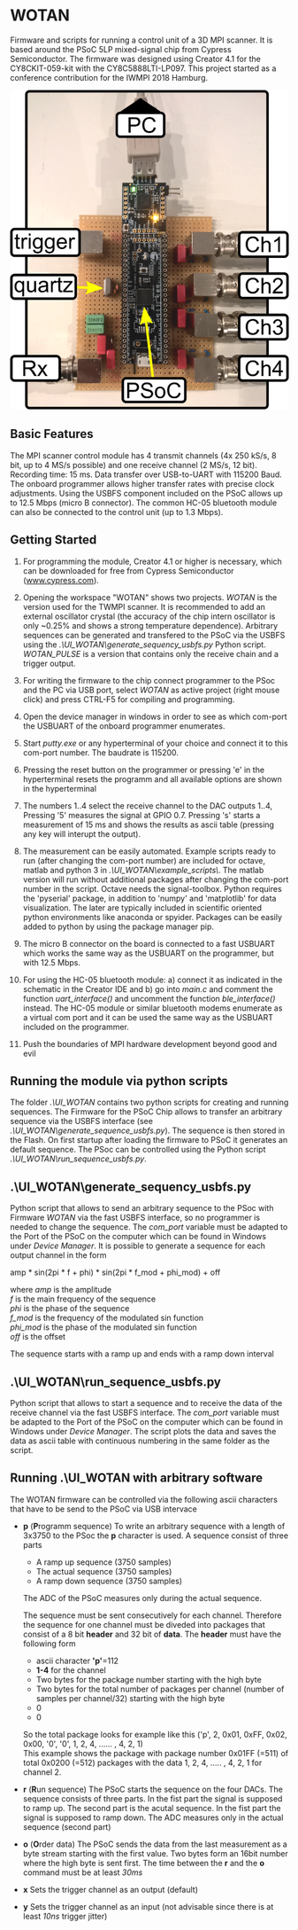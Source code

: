 # WOTAN
Firmware and scripts for running a control unit of a 3D MPI scanner. It is based around the PSoC 5LP mixed-signal chip from Cypress Semiconductor. The firmware was designed using Creator 4.1 for the CY8CKIT-059-kit with the CY8C5888LTI-LP097. This project started as a conference contribution for the IWMPI 2018 Hamburg. 

![Image of 3D TWMPI control unit](https://github.com/mnruecke/WOTAN/blob/master/wotan.png)

## Basic Features
The MPI scanner control module has 4 transmit channels (4x 250 kS/s, 8 bit, up to 4 MS/s possible) and one receive channel (2 MS/s, 12 bit). Recording time: 15 ms. Data transfer over USB-to-UART with 115200 Baud. The onboard programmer allows higher transfer rates with precise clock adjustments. Using the USBFS component included on the PSoC allows up to 12.5 Mbps (micro B connector). The common HC-05 bluetooth module can also be connected to the control unit (up to 1.3 Mbps).

## Getting Started
1. For programming the module, Creator 4.1 or higher is necessary, which can be downloaded for free from Cypress Semiconductor (www.cypress.com).

2. Opening the workspace "WOTAN" shows two projects.
*WOTAN* is the version used for the TWMPI scanner.
It is recommended to add an external oscillator crystal (the accuracy of the chip intern oscillator is only ~0.25% and shows a strong temperature dependence).
Arbitrary sequences can be generated and transfered to the PSoC via the USBFS using the *.\UI\_WOTAN\\generate\_sequency\_usbfs.py* Python script.
*WOTAN_PULSE* is a version that contains only the receive chain and a trigger output.

3. For writing the firmware to the chip connect programmer to the PSoc and the PC via USB port, select *WOTAN* as active project (right mouse click) and press CTRL-F5 for compiling and programming. 

4. Open the device manager in windows in order to see as which com-port the USBUART of the onboard programmer enumerates.

5. Start *putty.exe* or any hyperterminal of your choice and connect it to this com-port number. The baudrate is 115200.

6. Pressing the reset button on the programmer or pressing 'e' in the hyperterminal resets the programm and all available options are shown in the hyperterminal

7. The numbers 1..4 select the receive channel to the DAC outputs 1..4, Pressing '5' measures the signal at GPIO 0.7. Pressing 's' starts a measurement of 15 ms and shows the results as ascii table (pressing any key will interupt the output).

8. The measurement can be easily automated. Example scripts ready to run (after changing the com-port number) are included for octave, matlab and python 3 in *.\\UI\_WOTAN\\example_scripts\\*. The matlab version will run without additional packages after changing the com-port number in the script. Octave needs the signal-toolbox. Python requires the 'pyserial' package, in addition to 'numpy' and 'matplotlib' for data visualization. The later are typically included in scientific oriented python environments like anaconda or spyider. Packages can be easily added to python by using the package manager pip.  

9. The micro B connector on the board is connected to a fast USBUART which works the same way as the USBUART on the programmer, but with 12.5 Mbps.

10. For using the HC-05 bluetooth module: a) connect it as indicated in the schematic in the Creator IDE and b) go into *main.c* and comment the function *uart_interface()*  and uncomment the function *ble_interface()* instead. The HC-05 module or similar bluetooth modems enumerate as a virtual com port and it can be used the same way as the USBUART included on the programmer. 

11. Push the boundaries of MPI hardware development beyond good and evil


## Running the module via python scripts
The folder *.\\UI_WOTAN* contains two python scripts for creating and running sequences.
The Firmware for the PSoC Chip allows to transfer an arbitrary sequence via the USBFS interface (see *.\\UI\_WOTAN\\generate_sequence_usbfs.py*). 
The sequence is then stored in the Flash. On first startup after loading the firmware to PSoC it generates an default sequence.
The PSoc can be controlled using the Python script *.\\UI\_WOTAN\\run_sequence_usbfs.py*. 

## .\\UI\_WOTAN\\generate\_sequency\_usbfs.py
Python script that allows to send an arbitrary sequence to the PSoc with Firmware *WOTAN* via the fast USBFS interface, so no programmer is needed to change the sequence.
The *com_port* variable must be adapted to the Port of the PSoC on the computer which can be found in Windows under *Device Manager*.
It is possible to generate a sequence for each output channel in the form  

amp * sin(2pi * f + phi) * sin(2pi * f\_mod + phi\_mod) + off

where
*amp* is the amplitude  
*f* is the main frequency of the sequence  
*phi* is the phase of the sequence  
*f_mod* is the frequency of the modulated sin function  
*phi_mod* is the phase of the modulated sin function  
*off* is the offset  

The sequence starts with a ramp up and ends with a ramp down interval

## .\\UI\_WOTAN\\run\_sequence\_usbfs.py
Python script that allows to start a sequence and to receive the data of the receive channel via the fast USBFS interface.
The *com_port* variable must be adapted to the Port of the PSoC on the computer which can be found in Windows under *Device Manager*. The script plots the data and saves the data as ascii table with continuous numbering in the same folder as the script.

## Running .\\UI\_WOTAN with arbitrary software
The WOTAN firmware can be controlled via the following ascii characters that have to be send to the PSoC via USB intervace

- **p** (**P**rogramm sequence) To write an arbitrary sequence with a length of 3x3750 to the PSoc the **p** character is used. 
  A sequence consist of three parts
  * A ramp up sequence (3750 samples)
  * The actual sequence (3750 samples)
  * A ramp down sequence (3750 samples)
  
  The ADC of the PSoC measures only during the actual sequence.  
  
  The sequence must be sent consecutively for each channel. Therefore the sequence for one channel must be diveded into packages  that consist of a 8 bit **header** and 32 bit of **data**. 
  The **header** must have the following form 
  * ascii character **'p'**=112
  * **1-4** for the channel 
  * Two bytes for the package number starting with the high byte
  * Two bytes for the total number of packages per channel (number of samples per channel/32) starting with the high byte
  * 0
  * 0
  
  So the total package looks for example like this
  ('p', 2, 0x01, 0xFF, 0x02, 0x00, '0', '0',   1, 2, 4, ...... , 4, 2, 1)  
  This example shows the package with package number 0x01FF (=511) of total 0x0200 (=512) packages with the data 1, 2, 4, ..... , 4, 2, 1 for channel 2.


- **r** (**R**un sequence) The PSoC starts the sequence on the four DACs. The sequence consists of three parts. In the fist part the signal is supposed to ramp up. The second part is the acutal sequence. In the fist part the signal is supposed to ramp down. The ADC measures only in the actual sequence (second part)
- **o** (**O**rder data) The PSoC sends the data from the last measurement as a byte stream starting with the first value. Two bytes form an 16bit number where the high byte is sent first. 
The time between the **r** and the **o** command must be at least *30ms*



- **x** Sets the trigger channel as an output (default)
- **y** Sets the trigger channel as an input (not advisable since there is at least *10ns* trigger jitter)




